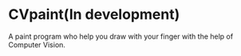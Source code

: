 # CVpaint(In development)

A paint program who help you draw with your finger with the help of Computer Vision. 

